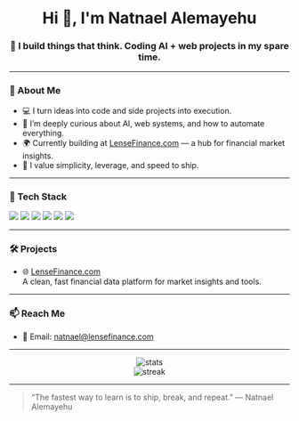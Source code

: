 <h1 align="center">Hi 👋, I'm Natnael Alemayehu</h1>
<h3 align="center">🤖 I build things that think. Coding AI + web projects in my spare time.</h3>

---

### 🧠 About Me
- 💻 I turn ideas into code and side projects into execution.
- 🧠 I’m deeply curious about AI, web systems, and how to automate everything.
- 🌍 Currently building at [LenseFinance.com](https://lensefinance.com) — a hub for financial market insights.
- 🧱 I value simplicity, leverage, and speed to ship.

---

### 🚀 Tech Stack
<p align="left">
  <img src="https://img.shields.io/badge/Python-3776AB?style=for-the-badge&logo=python&logoColor=white"/>
  <img src="https://img.shields.io/badge/React-20232A?style=for-the-badge&logo=react&logoColor=61DAFB"/>
  <img src="https://img.shields.io/badge/Next.js-000000?style=for-the-badge&logo=nextdotjs&logoColor=white"/>
  <img src="https://img.shields.io/badge/Docker-2496ED?style=for-the-badge&logo=docker&logoColor=white"/>
  <img src="https://img.shields.io/badge/AWS-232F3E?style=for-the-badge&logo=amazon-aws&logoColor=white"/>
  <img src="https://img.shields.io/badge/VS Code-007ACC?style=for-the-badge&logo=visual%20studio%20code&logoColor=white"/>
</p>

---

### 🛠️ Projects
- 🌐 [LenseFinance.com](https://lensefinance.com)  
  A clean, fast financial data platform for market insights and tools.

---

### 📫 Reach Me
- 📧 Email: [natnael@lensefinance.com](mailto:natnael@lensefinance.com)

---

<p align="center">
  <img src="https://github-readme-stats.vercel.app/api?username=natnaelalemayehu&show_icons=true&theme=tokyonight" alt="stats"/>
  <br />
  <img src="https://github-readme-streak-stats.herokuapp.com?user=natnaelalemayehu&theme=tokyonight" alt="streak"/>
</p>

---

> “The fastest way to learn is to ship, break, and repeat.” — Natnael Alemayehu
